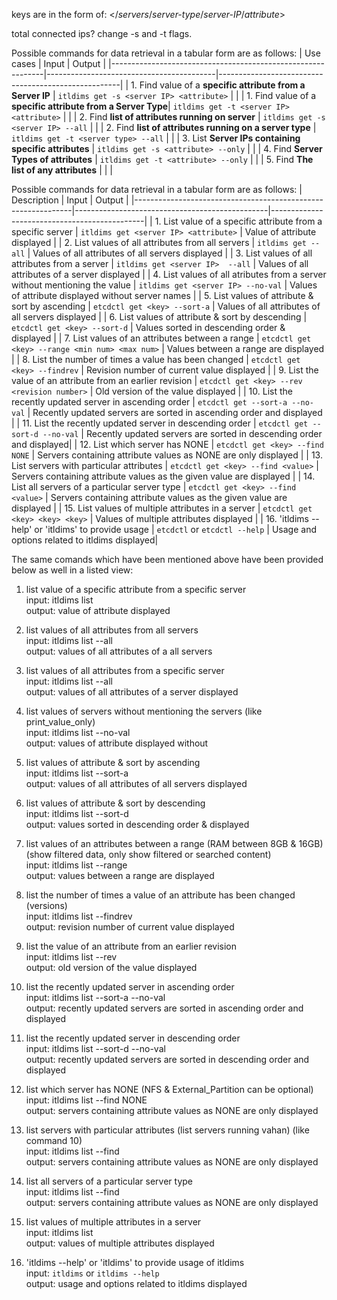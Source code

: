 keys are in the form of: </*servers*/*server-type*/*server-IP*/*attribute*>

total connected ips? 
change -s and -t flags.

Possible commands for data retrieval in a tabular form are as follows:
| Use cases                                                 | Input                                      | Output                                               |
|-------------------------------------------------------------|------------------------------------------|-----------------------------------------------------|
| 1. Find value of a **specific attribute from a Server IP**  | `itldims get -s <server IP> <attribute>` |                |
| 1. Find value of a **specific attribute from a Server Type**| `itldims get -t <server IP> <attribute>` |                        |
| 2. Find **list of attributes running on server**            | `itldims get -s <server IP> --all`       |    |
| 2. Find **list of attributes running on a server type**     | `itldims get -t <server type> --all`     |    |
| 3. List **Server IPs containing specific attributes**       | `itldims get -s <attribute> --only`      |      |
| 4. Find **Server Types of attributes**                      | `itldims get -t <attribute> --only`      |    |
| 5. Find **The list of any attributes**                      |                                          |                                                     |

Possible commands for data retrieval in a tabular form are as follows:
| Description                                                  | Input                                          | Output                                       |
|--------------------------------------------------------------|------------------------------------------------|----------------------------------------------|
| 1. List value of a specific attribute from a specific server | `itldims get <server IP> <attribute>`          | Value of attribute displayed                 |
| 2. List values of all attributes from all servers            | `itldims get --all`                            | Values of all attributes of all servers displayed                    |
| 3. List values of all attributes from a server      | `itldims get <server IP>  --all`                 | Values of all attributes of a server displayed                       |
| 4. List values of all atributes from a server without mentioning the value       | `itldims get <server IP> --no-val`               | Values of attribute displayed without server names                   |
| 5. List values of attribute & sort by ascending              | `etcdctl get <key> --sort-a`                    | Values of all attributes of all servers displayed                    |
| 6. List values of attribute & sort by descending             | `etcdctl get <key> --sort-d`                    | Values sorted in descending order & displayed                        |
| 7. List values of an attributes between a range              | `etcdctl get <key> --range <min num> <max num>` | Values between a range are displayed                                 |
| 8. List the number of times a value has been changed         | `etcdctl get <key> --findrev`                   | Revision number of current value displayed                           |
| 9. List the value of an attribute from an earlier revision   | `etcdctl get <key> --rev <revision number>`     | Old version of the value displayed                                   |
| 10. List the recently updated server in ascending order      | `etcdctl get --sort-a --no-val`                 | Recently updated servers are sorted in ascending order and displayed |
| 11. List the recently updated server in descending order     | `etcdctl get --sort-d --no-val`                 | Recently updated servers are sorted in descending order and displayed|
| 12. List which server has NONE                               | `etcdctl get <key> --find NONE`                 | Servers containing attribute values as NONE are only displayed       |
| 13. List servers with particular attributes                  | `etcdctl get <key> --find <value>`              | Servers containing attribute values as the given value are displayed |
| 14. List all servers of a particular server type             | `etcdctl get <key> --find <value>`              | Servers containing attribute values as the given value are displayed |
| 15. List values of multiple attributes in a server           | `etcdctl get <key> <key> <key>`                 | Values of multiple attributes displayed  |
| 16. 'itldims --help' or 'itldims' to provide usage           | `etcdctl` or `etcdctl --help`                   | Usage and options related to itldims displayed|

The same comands which have been mentioned above have been provided below as well in a listed view:
1. list value of a specific attribute from a specific server<br>
input: itldims list <key> <br>
output: value of attribute displayed  

4. list values of all attributes from all servers <br>
input: itldims list --all <br>
output: values of all attributes of a all servers 

5. list values of all attributes from a specific server <br>
input: itldims list <key> --all <br>
output: values of all attributes of a server displayed

6. list values of servers without mentioning the servers (like print_value_only) <br>
input: itldims list <key> --no-val <br>
output: values of attribute displayed without 

7. list values of attribute & sort by ascending <br>
input: itldims list <key> --sort-a <br>
output: values of all attributes of all servers displayed

8. list values of attribute & sort by descending <br>
input: itldims list <key> --sort-d <br>
output: values sorted in descending order & displayed

9. list values of an attributes between a range (RAM between 8GB & 16GB) (show filtered data, only show filtered or searched content) <br>
input: itldims list <key> --range <min num> <max num> <br>
output: values between a range are displayed

10. list the number of times a value of an attribute has been changed (versions) <br>
input: itldims list <key> --findrev <br>
output: revision number of current value displayed

11. list the value of an attribute from an earlier revision <br>
input: itldims list <key> --rev <revision number> <br>
output: old version of the value displayed

12. list the recently updated server in ascending order <br>
input: itldims list --sort-a --no-val <br>
output: recently updated servers are sorted in ascending order and displayed

13. list the recently updated server in descending order <br>
input: itldims list --sort-d --no-val <br>
output: recently updated servers are sorted in descending order and displayed

14. list which server has NONE (NFS & External_Partition can be optional) <br>
input: itldims list <key> --find NONE <br>
output: servers containing attribute values as NONE are only displayed

15. list servers with particular attributes (list servers running vahan) (like command 10) <br>
input: itldims list <key> --find <value> <br>
output: servers containing attribute values as NONE are only displayed

16. list all servers of a particular server type <br>
input: itldims list <key> --find <value> <br>
output: servers containing attribute values as NONE are only displayed

17. list values of multiple attributes in a server <br>
input: itldims list <key> <key> <key> <br>
output: values of multiple attributes displayed

18. 'itldims --help' or 'itldims' to provide usage of itldims <br>
input: `itldims` or `itldims --help` <br> 
output: usage and options related to itldims displayed
